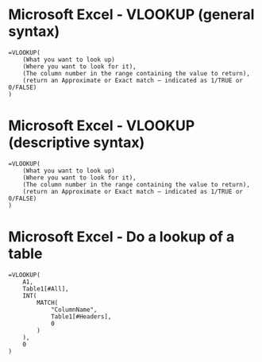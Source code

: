 
# Microsoft Excel - VLOOKUP (general syntax)
```
=VLOOKUP(
	(What you want to look up)
	(Where you want to look for it),
	(The column number in the range containing the value to return),
	(return an Approximate or Exact match – indicated as 1/TRUE or 0/FALSE)
)
```


# Microsoft Excel - VLOOKUP (descriptive syntax)
```
=VLOOKUP(
	(What you want to look up)
	(Where you want to look for it),
	(The column number in the range containing the value to return),
	(return an Approximate or Exact match – indicated as 1/TRUE or 0/FALSE)
)
```


# Microsoft Excel - Do a lookup of a table
```
=VLOOKUP(
	A1,
	Table1[#All],
	INT(
		MATCH(
			"ColumnName",
			Table1[#Headers],
			0
		)
	),
	0
)
```


<!--
 ------------------------------------------------------------

  Citation(s)

    support.microsoft.com  |  "Quick Reference Card: VLOOKUP refresher"  |  https://support.microsoft.com/en-us/office/quick-reference-card-vlookup-refresher-750fe2ed-a872-436f-92aa-36c17e53f2ee

    support.microsoft.com  |  "VLOOKUP function"  |  https://support.microsoft.com/en-us/office/vlookup-function-0bbc8083-26fe-4963-8ab8-93a18ad188a1

 ------------------------------------------------------------
-->
